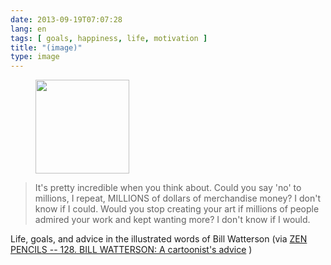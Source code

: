 ```yaml
---
date: 2013-09-19T07:07:28
lang: en
tags: [ goals, happiness, life, motivation ]
title: "(image)"
type: image
---
```


<figure>
<a
href="https://hugo.ferreira.cc/its-pretty-incredible-when-you-think-about-could/attachment/374/"
rel="attachment"><img
src="/wp-content/uploads/2013/09/tumblr_mtdhgxbkzT1qz82meo1_1280-150x150.jpg"
width="150" height="150" /></a></figure>

> It's pretty incredible when you think about. Could you say 'no' to
> millions, I repeat, MILLIONS of dollars of merchandise money? I don't
> know if I could. Would you stop creating your art if millions of
> people admired your work and kept wanting more? I don't know if I
> would.

Life, goals, and advice in the illustrated words of Bill Watterson (via
[ZEN PENCILS -- 128. BILL WATTERSON: A cartoonist's
advice](http://zenpencils.com/comic/128-bill-watterson-a-cartoonists-advice/)
)

